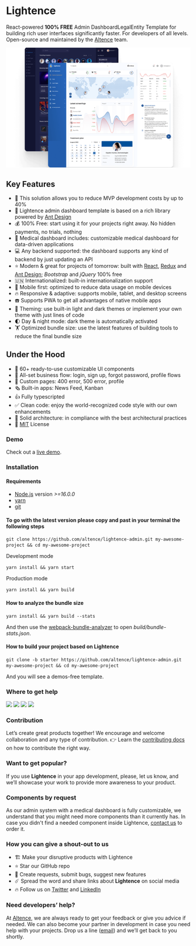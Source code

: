 # Lightence

React-powered **100% FREE** Admin DashboardLegalEntity Template for building rich user interfaces significantly faster. For developers of all levels. Open-source and maintained by the [Altence](https://altence.com) team.

<p >
    <img src="./public/Lightence-screenshot.png" alt="Lightence Admin Template">
</p>

## Key Features
- 🚀 This solution allows you to reduce MVP development costs by up to 40%
- 🐜 Lightence admin dashboard template is based on a rich library powered by [Ant Design](https://ant.design/)
- 💰 100% Free: start using it for your projects right away. No hidden payments, no trials, nothing
- 💊 Medical dashboard includes: customizable medical dashboard for data-driven applications
- 💻 Any backend supported: the dashboard supports any kind of backend by just updating an API
- ⭐ Modern & great for projects of tomorrow: built with [React](https://reactjs.org/), [Redux](https://redux.js.org/) and [Ant Design](https://ant.design/); _Bootstrap_ and _jQuery_ 100% free
- 🇺🇳 Internationalized: built-in internationalization support
- 📱 Mobile first: optimized to reduce data usage on mobile devices
- 🔥 Responsive & adaptive: supports mobile, tablet, and desktop screens
- ☎️ Supports PWA to get all advantages of native mobile apps
- 🎨 Theming: use built-in light and dark themes or implement your own theme with just lines of code
- 🌓 Day & night mode: dark theme is automatically activated
- 🏋️ Optimized bundle size: use the latest features of building tools to reduce the final bundle size

## Under the Hood
- 💯 60+ ready-to-use customizable UI components
- 🚄 All-set business flow: login, sign up, forgot password, profile flows
- 🐝 Custom pages: 400 error, 500 error, profile
- 🗞️ Built-in apps: News Feed, Kanban
- 👍 Fully typescripted
- ✅ Clean code: enjoy the world-recognized code style with our own enhancements
- 🧱 Solid architecture: in compliance with the  best architectural practices
- 📃 [MIT](LICENSE) License

### Demo

Check out a [live demo](https://altence.com/lightence-admin-demo).

### Installation

#### Requirements
- [Node.js](https://nodejs.org/en/) version _>=16.0.0_
- [yarn](https://yarnpkg.com/)
- [git](https://git-scm.com/)

#### To go with the latest version please copy and past in your terminal the following steps

```
git clone https://github.com/altence/lightence-admin.git my-awesome-project && cd my-awesome-project
```

Development mode
```
yarn install && yarn start
```

Production mode
```
yarn install && yarn build
```

#### How to analyze the bundle size
```
yarn install && yarn build --stats
```

And then use the [webpack-bundle-analyzer](https://www.npmjs.com/package/webpack-bundle-analyzer) to open _build/bundle-stats.json_.

#### How to build your project based on Lightence

```
git clone -b starter https://github.com/altence/lightence-admin.git my-awesome-project && cd my-awesome-project
```
And you will see a demos-free template.

### Where to get help
[<img src="https://img.shields.io/badge/Gmail-D14836?style=for-the-badge&logo=gmail&logoColor=white">](mailto:lightence.admin@altence.com)
[<img src="https://img.shields.io/badge/Twitter-1DA1F2?style=for-the-badge&logo=twitter&logoColor=white">](https://twitter.com/altence_team)
[<img src="https://img.shields.io/badge/Discord-7289DA?style=for-the-badge&logo=discord&logoColor=white">](https://discord.gg/YBSrDrGe)
[<img src="https://img.shields.io/badge/Facebook-1877F2?style=for-the-badge&logo=facebook&logoColor=white">](https://www.facebook.com/groups/altence)

### Contribution
Let’s create great products together! We encourage and welcome collaboration and any type of contribution. 👉 Learn the [contributing docs](CONTRIBUTING.md) on how to contribute the right way.

### Want to get popular?
If you use **Lightence** in your app development, please, let us know, and we’ll showcase your work to provide more awareness to your product.

### Components by request
As our admin system with a medical dashboard is fully customizable, we understand that you might need more components than it currently has. In case you didn't find a needed component inside Lightence, [contact us](mailto:lightence.admin@altence.com) to order it.

### How you can give a shout-out to us

- 🏗️ Make your disruptive products with Lightence
- ⭐ Star our GitHub repo
- 🐞 Create requests, submit bugs, suggest new features
- ☄️ Spread the word and share links about **Lightence** on social media
- 🔥 Follow us on [Twitter](https://twitter.com/altence_team) and [LinkedIn](https://linkedin.com/company/altence)

### Need developers’ help?
At [Altence](https://altence.com), we are always ready to get your feedback or give you advice if needed. We can also become your partner in development in case you need help with your projects. Drop us a line ([email](mailto:lightence.admin@altence.com)) and we’ll get back to you shortly.
